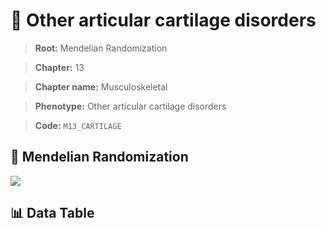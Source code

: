 # 🧪 Other articular cartilage disorders

> **Root:** Mendelian Randomization

> **Chapter:** 13  

> **Chapter name:** Musculoskeletal

> **Phenotype:** Other articular cartilage disorders  

> **Code:** `M13_CARTILAGE`

## 🧬 Mendelian Randomization  

<img src="/MR/Figures/Forward/M13_CARTILAGE.png"/>

## 📊 Data Table

<CsvTableMRF src="/MR/Data/Forward/M13_CARTILAGE.csv"/>
